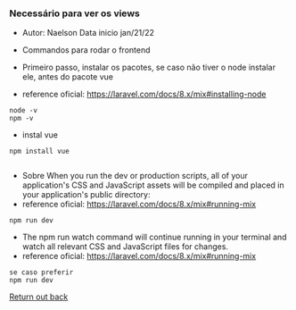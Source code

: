 ### Necessário para ver os views

- Autor: Naelson Data inicio jan/21/22

- Commandos para rodar o frontend

- Primeiro passo, instalar os pacotes, se caso não tiver o node instalar ele, antes do pacote vue
- reference oficial: https://laravel.com/docs/8.x/mix#installing-node

```
node -v
npm -v 
```
- instal vue
```
npm install vue
 
```
-  Sobre When you run the dev or production scripts, all of your application's CSS and JavaScript assets will be compiled and placed in your application's public directory:
- reference oficial: https://laravel.com/docs/8.x/mix#running-mix

```
npm run dev
```

- The npm run watch command will continue running in your terminal and watch all relevant CSS and JavaScript files for changes. 
- reference oficial: https://laravel.com/docs/8.x/mix#running-mix

```
se caso preferir 
npm run dev 
```

[Return out back](https://github.com/devnaelson/laravel-8-test/tree/TInterview510911)